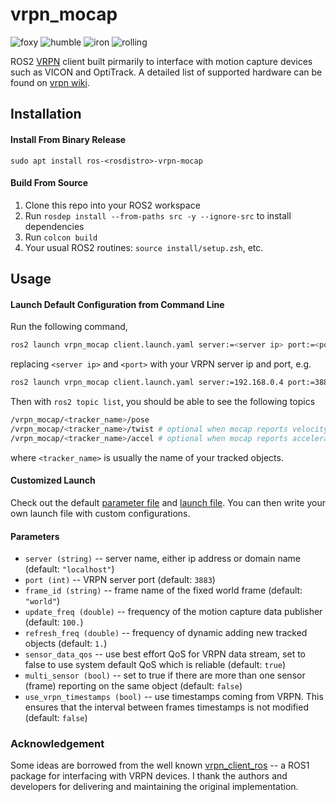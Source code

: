 # vrpn\_mocap

![foxy](https://github.com/alvinsunyixiao/vrpn_mocap/actions/workflows/foxy.yml/badge.svg)
![humble](https://github.com/alvinsunyixiao/vrpn_mocap/actions/workflows/humble.yml/badge.svg)
![iron](https://github.com/alvinsunyixiao/vrpn_mocap/actions/workflows/iron.yml/badge.svg)
![rolling](https://github.com/alvinsunyixiao/vrpn_mocap/actions/workflows/rolling.yml/badge.svg)

ROS2 [VRPN](https://github.com/vrpn/vrpn) client built pirmarily to interface
with motion capture devices such as VICON and OptiTrack. A detailed list of
supported hardware can be found on
[vrpn wiki](https://github.com/vrpn/vrpn/wiki/Available-hardware-devices).

## Installation

#### Install From Binary Release
`sudo apt install ros-<rosdistro>-vrpn-mocap`

#### Build From Source
1. Clone this repo into your ROS2 workspace
2. Run `rosdep install --from-paths src -y --ignore-src` to install dependencies
3. Run `colcon build`
4. Your usual ROS2 routines: `source install/setup.zsh`, etc.

## Usage

#### Launch Default Configuration from Command Line
Run the following command,
```bash
ros2 launch vrpn_mocap client.launch.yaml server:=<server ip> port:=<port>
```
replacing `<server ip>` and `<port>` with your VRPN server ip and port, e.g.
```bash
ros2 launch vrpn_mocap client.launch.yaml server:=192.168.0.4 port:=3883
```
Then with `ros2 topic list`, you should be able to see the following topics
```bash
/vrpn_mocap/<tracker_name>/pose
/vrpn_mocap/<tracker_name>/twist # optional when mocap reports velocity data
/vrpn_mocap/<tracker_name>/accel # optional when mocap reports acceleration data
```
where `<tracker_name>` is usually the name of your tracked objects.

#### Customized Launch
Check out the default [parameter file](config/client.yaml) and
[launch file](launch/client.launch.yaml). You can then write your own launch
file with custom configurations.

#### Parameters
- `server (string)` -- server name, either ip address or domain name (default: `"localhost"`)
- `port (int)` -- VRPN server port (default: `3883`)
- `frame_id (string)` -- frame name of the fixed world frame (default: `"world"`)
- `update_freq (double)` -- frequency of the motion capture data publisher (default: `100.`)
- `refresh_freq (double)` -- frequency of dynamic adding new tracked objects (default: `1.`)
- `sensor_data_qos` -- use best effort QoS for VRPN data stream, set to false to use
  system default QoS which is reliable (default: `true`)
- `multi_sensor (bool)` -- set to true if there are more than one sensor (frame) reporting on
  the same object (default: `false`)
- `use_vrpn_timestamps (bool)` -- use timestamps coming from VRPN. This ensures that the interval between frames timestamps is not modified (default: `false`)

### Acknowledgement
Some ideas are borrowed from the well known
[vrpn\_client\_ros](https://github.com/ros-drivers/vrpn_client_ros) -- a ROS1
package for interfacing with VRPN devices. I thank the authors and developers
for delivering and maintaining the original implementation.
